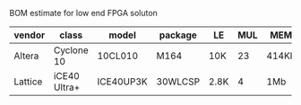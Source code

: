 BOM estimate for low end FPGA soluton


| vendor  | class        | model     | package | LE   | MUL | MEM   | $  | URL | DataSheet |
|---------|--------------|-----------|---------|------|-----|-------|----|-----|-----------|
| Altera  | Cyclone 10   | 10CL010   | M164    | 10K  | 23  | 414Kb | 10 | [digikey](https://www.digikey.com/short/30r2d5) | [intel](https://www.altera.com/content/dam/altera-www/global/en_US/pdfs/literature/hb/cyclone-10/c10lp-51003.pdf)
| Lattice | iCE40 Ultra+ | ICE40UP3K | 30WLCSP | 2.8K | 4   | 1Mb   | 5  | [digikey](https://www.digikey.com/short/30r20j) |
